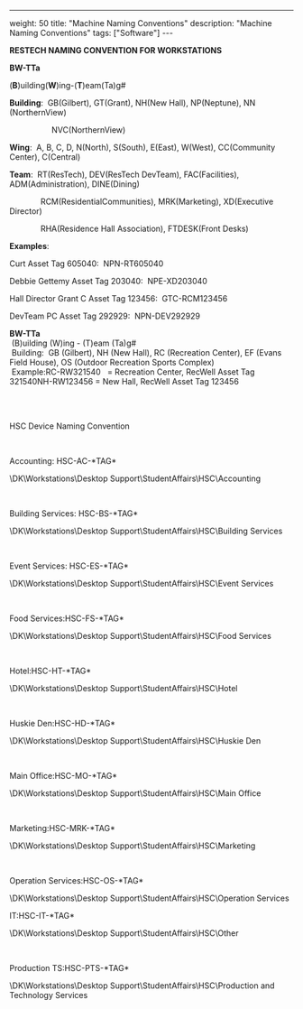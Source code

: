 ---
weight: 50
title: "Machine Naming Conventions"
description: "Machine Naming Conventions"
tags: ["Software"]
---​​​  


**RESTECH NAMING CONVENTION FOR WORKSTATIONS**

**BW-TTa**

(**B**)uilding(**W**)ing-(**T**)eam(Ta)g#  


**Building**:  GB(Gilbert), GT(Grant), NH(New Hall), NP(Neptune), NN (NorthernView)

                   NVC(NorthernView)

**Wing**:  A, B, C, D, N(North), S(South), E(East), W(West), CC(Community Center), C(Central)

**Team**:  RT(ResTech), DEV(ResTech DevTeam), FAC(Facilities), ADM(Administration), DINE(Dining)

              RCM(ResidentialCommunities), MRK(Marketing), XD(Executive Director)

              RHA(Residence Hall Association), FTDESK(Front Desks)

**Examples**:

Curt Asset Tag 605040:  NPN-RT605040  


Debbie Gettemy Asset Tag 203040:  NPE-XD203040  


Hall Director Grant C Asset Tag 123456:  GTC-RCM123456  


DevTeam PC Asset Tag 292929:  NPN-DEV292929​  
  


**BW-TTa**  
 (B)uilding (W)ing - (T)eam (Ta)g#  
 Building:  GB (Gilbert), NH (New Hall), RC (Recreation Center), EF (Evans Field House), OS (Outdoor Recreation Sports Complex)  
 Example:RC-RW321540   = Recreation Center, RecWell Asset Tag 321540NH-RW123456 = New Hall, RecWell Asset Tag 123456  
​

​  


HSC Device Naming Convention  

 

Accounting: HSC-AC-\*TAG\* 

\\DK\Workstations\Desktop Support\StudentAffairs\HSC\Accounting 

 

Building Services: HSC-BS-\*TAG\* 

\\DK\Workstations\Desktop Support\StudentAffairs\HSC\Building Services 

 

Event Services: HSC-ES-\*TAG\* 

\\DK\Workstations\Desktop Support\StudentAffairs\HSC\Event Services 

 

Food Services:HSC-FS-\*TAG\* 

\\DK\Workstations\Desktop Support\StudentAffairs\HSC\Food Services 

 

Hotel:HSC-HT-\*TAG\* 

\\DK\Workstations\Desktop Support\StudentAffairs\HSC\Hotel 

 

Huskie Den:HSC-HD-\*TAG\* 

\\DK\Workstations\Desktop Support\StudentAffairs\HSC\Huskie Den 

 

Main Office:HSC-MO-\*TAG\* 

\\DK\Workstations\Desktop Support\StudentAffairs\HSC\Main Office 

 

Marketing:HSC-MRK-\*TAG\* 

\\DK\Workstations\Desktop Support\StudentAffairs\HSC\Marketing 

 

Operation Services:HSC-OS-\*TAG\* 

\\DK\Workstations\Desktop Support\StudentAffairs\HSC\Operation Services 

IT:HSC-IT-\*TAG\* 

\\DK\Workstations\Desktop Support\StudentAffairs\HSC\Other 

 

Production TS:HSC-PTS-\*TAG\* 

\\DK\Workstations\Desktop Support\StudentAffairs\HSC\Production and Technology Services ​

  


